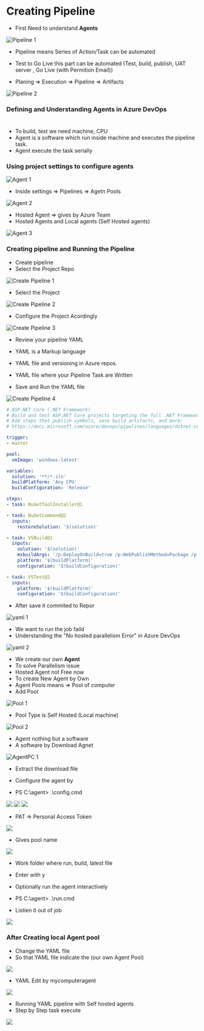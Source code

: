 
# Creating Pipeline 

-  First Need to understand **Agents** 

![Pipeline 1](https://drive.google.com/uc?id=18VMovcEwWiU6VaW8RCMv-bMLF_3MkfUY)

- Pipeline means Series of Action/Task can be automated 
-  Test to Go Live this part can be automated (Test, build, publish, UAT server , Go Live (with Permition Email))

- Planing => Execution => Pipeline => Artifacts


![Pipeline 2](https://drive.google.com/uc?id=1-LkdrSojFciT9UGKws9e-CXvNLW9bVzv)

### Defining and Understanding Agents in Azure DevOps
#
- To build, test we need machine, CPU 
- Agent is a software which run inside machine and executes the pipeline task.
- Agent execute the task serially 

### Using project settings to configure agents 

![Agent 1](https://drive.google.com/uc?id=1ljF3RSdGxBDckjbdwGkj8X5xbL5kjQqp)

- Inside settings => Pipelines => Agetn Pools 

![Agent 2](https://drive.google.com/uc?id=1y16NhLNaotS5xu5K7HDkt8TEf3tGqMDh)

- Hosted Agent => gives by Azure Team
- Hosted Agents and Local agents (Self Hosted agents)

![Agent 3](https://drive.google.com/uc?id=1De-qJco8drGX2wmO3uSNx-zYXfZXawV9)


### Creating pipeline and Running the Pipeline 

- Create pipeline 
- Select the Project Repo 



![Create Pipeline 1](https://drive.google.com/uc?id=1bA2Cy2fS7qj4lOzReJs4-NxOt5N8rS5d)

- Select the Project


![Create Pipeline 2](https://drive.google.com/uc?id=1efK2kaXVeKYhaRA4CUYUDkV3whgptGuV)

- Configure the Project Acordingly 


![Create Pipeline 3](https://drive.google.com/uc?id=1940-Y9O5UgwH55dLv6QKWosiFmBYRaBX)

- Review your pipeline YAML
- YAML is a Markup language 
- YAML file and versioning in Azure repos. 
- YAML file where your Pipeline Task are Written 

- Save and Run the YAML file 


![Create Pipeline 4](https://drive.google.com/uc?id=1XN5xyPQeWppFM2BzZr_xQYidaYxkgNPx)


```yaml
# ASP.NET Core (.NET Framework)
# Build and test ASP.NET Core projects targeting the full .NET Framework.
# Add steps that publish symbols, save build artifacts, and more:
# https://docs.microsoft.com/azure/devops/pipelines/languages/dotnet-core

trigger:
- master

pool:
  vmImage: 'windows-latest'

variables:
  solution: '**/*.sln'
  buildPlatform: 'Any CPU'
  buildConfiguration: 'Release'

steps:
- task: NuGetToolInstaller@1

- task: NuGetCommand@2
  inputs:
    restoreSolution: '$(solution)'

- task: VSBuild@1
  inputs:
    solution: '$(solution)'
    msbuildArgs: '/p:DeployOnBuild=true /p:WebPublishMethod=Package /p:PackageAsSingleFile=true /p:SkipInvalidConfigurations=true /p:DesktopBuildPackageLocation="$(build.artifactStagingDirectory)\WebApp.zip" /p:DeployIisAppPath="Default Web Site"'
    platform: '$(buildPlatform)'
    configuration: '$(buildConfiguration)'

- task: VSTest@2
  inputs:
    platform: '$(buildPlatform)'
    configuration: '$(buildConfiguration)'

```

- After save it commited to Repor 


![yaml 1](https://drive.google.com/uc?id=1N9CaH-v4o0irx9tqwC0U1vXfwMhrucLE)

- We want to run the job faild 
- Understanding the "No hosted parallelism Error" in Azure DevOps

![yaml 2](https://drive.google.com/uc?id=1-uX1HQhGh1Hb0cOyYIGRP0zKtte2cU66)

- We create our own **Agent**
- To solve Parallelism issue 
- Hosted Agent not Free now
- To create New Agent by Own 
- Agent Pools means => Pool of computer
- Add Pool



![Pool 1](https://drive.google.com/uc?id=1AQ2xZBKuhITFhRvGtscPe2mbz25IdnVY)

- Pool Type is Self Hosted (Local machine)

![Pool 2](https://drive.google.com/uc?id=1f5VZuYlCJivyAAF7IsBhqY88JIvPQww2)

- Agent nothing but a software 
- A software by Download Agnet 

![AgentPC 1](https://drive.google.com/uc?id=1GI6hWz_VSx336Nr1w4z9vl88teno3HoI)

- Extract the download file 

- Configure the agent by 
- PS C:\agent> .\config.cmd



<img src="./img/cmd_1.png" alter="Cmd 1" />



<img src="./img/Cmd_2.png" alter="Cmd 2" />



<img src="./img/Cmd_3.png" alter="Cmd 3"/>

- PAT => Personal Access Token 




<img src="./img/Cmd_4.png" alter="Cmd 4"/>

- Gives pool name 


<img src="./img/Cmd_5.png" alter="Cmd 5" />

- Work folder where run, build, latest file 
- Enter with y 




- Optionally run the agent interactively 
- PS C:\agent> .\run.cmd
- Listien it out of job 

<img src="./img/Cmd_6.png" alter="Cmd 6"/>

### After Creating local Agent pool 
- Change the YAML file 
- So that YAML file indicate the (our own Agent Pool)



<img src="./img/Cmd_7.png" alter="Cmd 7"/>

- YAML Edit by  mycomputeragent




<img src="./img/Cmd_8.png" alter="Cmd 8"/>

- Running YAML pipeline with Self hosted agents 
- Step by Step task execute 



<img src="./img/Cmd_9.png" alter="Cmd 9"/>






